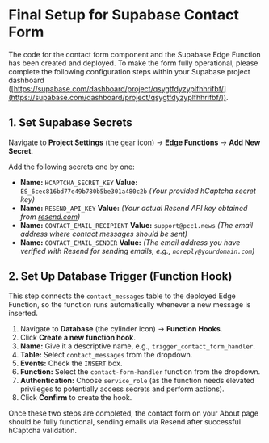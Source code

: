 # Final Setup for Supabase Contact Form

The code for the contact form component and the Supabase Edge Function has been created and deployed. To make the form fully operational, please complete the following configuration steps within your Supabase project dashboard ([https://supabase.com/dashboard/project/qsygtfdyzyplfhhrifbf/](https://supabase.com/dashboard/project/qsygtfdyzyplfhhrifbf/)).

## 1. Set Supabase Secrets

Navigate to **Project Settings** (the gear icon) -> **Edge Functions** -> **Add New Secret**.

Add the following secrets one by one:

*   **Name:** `HCAPTCHA_SECRET_KEY`
    **Value:** `ES_6cec816bd77e49b780b5be301a480c2b` *(Your provided hCaptcha secret key)*
*   **Name:** `RESEND_API_KEY`
    **Value:** *(Your actual Resend API key obtained from [resend.com](https://resend.com/))*
*   **Name:** `CONTACT_EMAIL_RECIPIENT`
    **Value:** `support@pcc1.news` *(The email address where contact messages should be sent)*
*   **Name:** `CONTACT_EMAIL_SENDER`
    **Value:** *(The email address you have verified with Resend for sending emails, e.g., `noreply@yourdomain.com`)*

## 2. Set Up Database Trigger (Function Hook)

This step connects the `contact_messages` table to the deployed Edge Function, so the function runs automatically whenever a new message is inserted.

1.  Navigate to **Database** (the cylinder icon) -> **Function Hooks**.
2.  Click **Create a new function hook**.
3.  **Name:** Give it a descriptive name, e.g., `trigger_contact_form_handler`.
4.  **Table:** Select `contact_messages` from the dropdown.
5.  **Events:** Check the `INSERT` box.
6.  **Function:** Select the `contact-form-handler` function from the dropdown.
7.  **Authentication:** Choose `service_role` (as the function needs elevated privileges to potentially access secrets and perform actions).
8.  Click **Confirm** to create the hook.

Once these two steps are completed, the contact form on your About page should be fully functional, sending emails via Resend after successful hCaptcha validation.